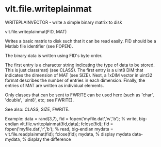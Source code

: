 # vlt.file.writeplainmat

  WRITEPLAINVECTOR - write a simple binary matrix to disk
 
  vlt.file.writeplainmat(FID, MAT)
 
  Writes a basic matrix to disk such that it can be read easily. 
  FID should be a Matlab file identifier (see FOPEN). 
 
  The binary data is written using FID's byte order.
 
  The first entry is a character string indicating the type of
  data to be stored. This is just class(mat) (see CLASS).
  The first entry is a uint8 DIM that indicates the dimension of
  MAT (see SIZE).  Next, a 1xDIM vector in uint32 format
  describes the number of entries in each dimension.
  Finally, the entries of MAT are written as individual elements.
 
  Only classes that can be sent to FWRITE can be used here (such as
  'char', 'double', 'uint8', etc; see FWRITE).
 
  See also: CLASS, SIZE, FWRITE.
 
  Example: 
    data = rand(3,7),
    fid = fopen('myfile.dat','w','b'); % write, big-endian
    vlt.file.writeplainmat(fid,data);
    fclose(fid);
    fid = fopen('myfile.dat','r','b'); % read, big-endian
    mydata = vlt.file.readplainmat(fid);
    fclose(fid); 
    mydata, % display mydata
    data-mydata, % display the difference
